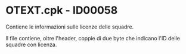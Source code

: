 # OTEXT.cpk - ID00058
Contiene le informazioni sulle licenze delle squadre.

Il file contiene, oltre l'header, coppie di due byte che indicano l'ID delle squadre con licenza.